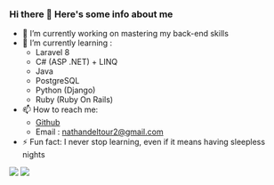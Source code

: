 ### Hi there 👋 Here's some info about me

- 🔭 I’m currently working on mastering my back-end skills
- 🌱 I’m currently learning : 
  - Laravel 8
  - C# (ASP .NET) + LINQ
  - Java
  - PostgreSQL
  - Python (Django)
  - Ruby (Ruby On Rails)
- 📫 How to reach me: 
  - [Github](https://github.com/mvker)
  - Email : nathandeltour2@gmail.com
- ⚡ Fun fact: I never stop learning, even if it means having sleepless nights

<img src='https://github-readme-stats.vercel.app/api?username=mvker&hide=prs,stars&show_icons=true&theme=tokyonight' />
<img src='https://github-readme-stats.vercel.app/api/top-langs/?username=mvker&theme=tokyonight&hide=html' />
